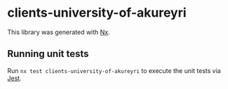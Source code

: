 # clients-university-of-akureyri

This library was generated with [Nx](https://nx.dev).

## Running unit tests

Run `nx test clients-university-of-akureyri` to execute the unit tests via [Jest](https://jestjs.io).
